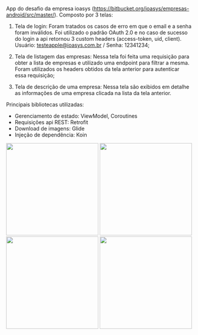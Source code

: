 App do desafio da empresa ioasys (https://bitbucket.org/ioasys/empresas-android/src/master/). Composto por 3 telas:

1. Tela de login: Foram tratados os casos de erro em que o email e a senha foram inválidos. Foi utilizado o padrão OAuth 2.0 e no caso de sucesso do login a api retornou 3 custom headers (access-token, uid, client). Usuário: testeapple@ioasys.com.br / Senha: 12341234;

2. Tela de listagem das empresas: Nessa tela foi feita uma requisição para obter a lista de empresas e utilizado uma endpoint para filtrar a mesma. Foram utilizados os headers obtidos da tela anterior para autenticar essa requisição;

3. Tela de descrição de uma empresa: Nessa tela são exibidos em detalhe as informações de uma empresa clicada na lista da tela anterior.

Principais bibliotecas utilizadas:

- Gerenciamento de estado: ViewModel, Coroutines
- Requisições api REST: Retrofit
- Download de imagens: Glide
- Injeção de dependência: Koin

<p align="ligth">
  <img src="https://user-images.githubusercontent.com/99301401/164817633-128ed6cd-de60-42a4-a09b-00d3efef4768.png" width="250px"/>
  <img src="https://user-images.githubusercontent.com/99301401/164817637-2719355a-47cb-4771-93bb-011ae36edd6f.png" width="250px"/>
  <img src="https://user-images.githubusercontent.com/99301401/164817639-0066d5dc-71b7-467c-989e-4481acce8c90.png" width="250px"/>
  <img src="https://user-images.githubusercontent.com/99301401/164817641-e485c828-a628-4947-aba4-7ccbd4618bf2.png" width="250px"/>
</p>
